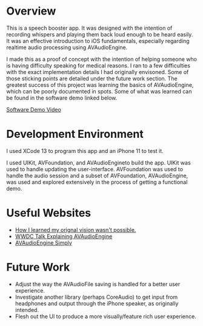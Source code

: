 # Overview

This is a speech booster app. It was designed with the intention of recording whispers and playing them back loud enough to be heard easily. It was an effective introduction to iOS fundamentals, especially regarding realtime audio processing using AVAudioEngine.

I made this as a proof of concept with the intention of helping someone who is having difficulty speaking for medical reasons. I ran to a few difficulties with the exact implementation details I had originally envisoned. Some of those sticking points are detailed under the future work section. The greatest success of this project was learning the basics of AVAudioEngine, which can be poorly documented in spots. Some of what was learned can be found in the software demo linked below.

[Software Demo Video](https://youtu.be/AoF9Z9ktm4w)

# Development Environment

I used XCode 13 to program this app and an iPhone 11 to test it.

I used UIKit, AVFoundation, and AVAudioEngineto build the app. UIKit was used to handle updating the user-interface. AVFoundation was used to handle the audio session and a subset of AVFoundation, AVAudioEngine, was used and explored extensively in the process of getting a functional demo.

# Useful Websites

* [How I learned my orignal vision wasn't possible.](https://stackoverflow.com/questions/41487905/avaudiosession-microphone-headphone-as-input-and-iphone-speaker-as-output)
* [WWDC Talk Explaining AVAudioEngine](https://www.youtube.com/watch?v=FlMaxen2eyw)
* [AVAudioEngine Simply](https://www.youtube.com/watch?v=g57pGi_uHeY)

# Future Work

* Adjust the way the AVAudioFile saving is handled for a better user experience.
* Investigate another library (perhaps CoreAudio) to get input from headphones and output through the iPhone speaker, as originally intended. 
* Flesh out the UI to produce a more visually/feature rich user experience. 
